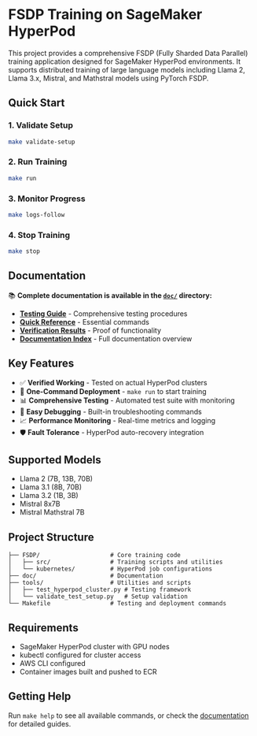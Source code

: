 # FSDP Training on SageMaker HyperPod

This project provides a comprehensive FSDP (Fully Sharded Data Parallel) training application designed for SageMaker HyperPod environments. It supports distributed training of large language models including Llama 2, Llama 3.x, Mistral, and Mathstral models using PyTorch FSDP.

## Quick Start

### 1. Validate Setup
```bash
make validate-setup
```

### 2. Run Training
```bash
make run
```

### 3. Monitor Progress
```bash
make logs-follow
```

### 4. Stop Training
```bash
make stop
```

## Documentation

📚 **Complete documentation is available in the [`doc/`](doc/) directory:**

- **[Testing Guide](doc/TESTING_GUIDE.md)** - Comprehensive testing procedures
- **[Quick Reference](doc/TESTING_QUICK_REFERENCE.md)** - Essential commands
- **[Verification Results](doc/VERIFICATION_RESULTS.md)** - Proof of functionality
- **[Documentation Index](doc/README.md)** - Full documentation overview

## Key Features

- ✅ **Verified Working** - Tested on actual HyperPod clusters
- 🚀 **One-Command Deployment** - `make run` to start training
- 📊 **Comprehensive Testing** - Automated test suite with monitoring
- 🔧 **Easy Debugging** - Built-in troubleshooting commands
- 📈 **Performance Monitoring** - Real-time metrics and logging
- 🛡️ **Fault Tolerance** - HyperPod auto-recovery integration

## Supported Models

- Llama 2 (7B, 13B, 70B)
- Llama 3.1 (8B, 70B) 
- Llama 3.2 (1B, 3B)
- Mistral 8x7B
- Mistral Mathstral 7B

## Project Structure

```
├── FSDP/                    # Core training code
│   ├── src/                 # Training scripts and utilities
│   └── kubernetes/          # HyperPod job configurations
├── doc/                     # Documentation
├── tools/                   # Utilities and scripts
│   ├── test_hyperpod_cluster.py # Testing framework
│   └── validate_test_setup.py   # Setup validation
└── Makefile                 # Testing and deployment commands
```

## Requirements

- SageMaker HyperPod cluster with GPU nodes
- kubectl configured for cluster access
- AWS CLI configured
- Container images built and pushed to ECR

## Getting Help

Run `make help` to see all available commands, or check the [documentation](doc/) for detailed guides.